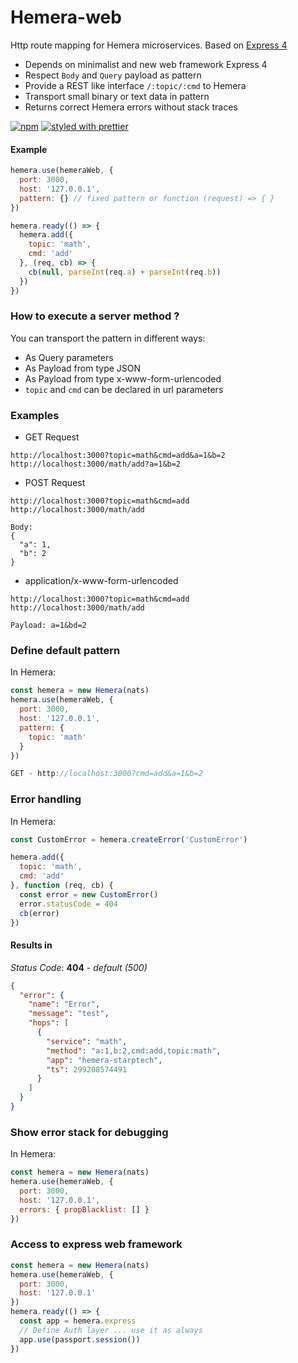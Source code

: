 # Hemera-web
Http route mapping for Hemera microservices. Based on [Express 4](https://github.com/expressjs/express)

- Depends on minimalist and new web framework Express 4
- Respect `Body` and `Query` payload as pattern
- Provide a REST like interface `/:topic/:cmd` to Hemera
- Transport small binary or text data in pattern
- Returns correct Hemera errors without stack traces

[![npm](https://img.shields.io/npm/v/hemera-web.svg?maxAge=3600)](https://www.npmjs.com/package/hemera-web)
[![styled with prettier](https://img.shields.io/badge/styled_with-prettier-ff69b4.svg)](#badge)

#### Example

```js
hemera.use(hemeraWeb, {
  port: 3000,
  host: '127.0.0.1',
  pattern: {} // fixed pattern or function (request) => { }
})

hemera.ready(() => {
  hemera.add({
    topic: 'math',
    cmd: 'add'
  }, (req, cb) => {
    cb(null, parseInt(req.a) + parseInt(req.b))
  })
})
```

### How to execute a server method ?

You can transport the pattern in different ways:

- As Query parameters
- As Payload from type JSON
- As Payload from type x-www-form-urlencoded
- `topic` and `cmd` can be declared in url parameters

### Examples

- GET Request
```
http://localhost:3000?topic=math&cmd=add&a=1&b=2
http://localhost:3000/math/add?a=1&b=2
```
- POST Request
```
http://localhost:3000?topic=math&cmd=add
http://localhost:3000/math/add

Body:
{
  "a": 1,
  "b": 2
}
```
- application/x-www-form-urlencoded
```
http://localhost:3000?topic=math&cmd=add
http://localhost:3000/math/add

Payload: a=1&bd=2
```
### Define default pattern

In Hemera:
```js
const hemera = new Hemera(nats)
hemera.use(hemeraWeb, {
  port: 3000,
  host: '127.0.0.1',
  pattern: {
    topic: 'math'
  }
})

GET - http://localhost:3000?cmd=add&a=1&b=2
```

### Error handling

In Hemera:
```js
const CustomError = hemera.createError('CustomError')

hemera.add({
  topic: 'math',
  cmd: 'add'
}, function (req, cb) {
  const error = new CustomError()
  error.statusCode = 404
  cb(error)
})
```
#### Results in
_Status Code_: __404__ - _default (500)_
```json
{
  "error": {
    "name": "Error",
    "message": "test",
    "hops": [
      {
        "service": "math",
        "method": "a:1,b:2,cmd:add,topic:math",
        "app": "hemera-starptech",
        "ts": 299208574491
      }
    ]
  }
}
```

### Show error stack for debugging

In Hemera:
```js
const hemera = new Hemera(nats)
hemera.use(hemeraWeb, {
  port: 3000,
  host: '127.0.0.1',
  errors: { propBlacklist: [] }
})
```

### Access to express web framework

```js
const hemera = new Hemera(nats)
hemera.use(hemeraWeb, {
  port: 3000,
  host: '127.0.0.1'
})
hemera.ready(() => {
  const app = hemera.express
  // Define Auth layer ... use it as always
  app.use(passport.session())
})
```

